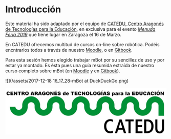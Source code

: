 # Introducción

Este material ha sido adaptado por el equipo de [CATEDU, Centro Aragonés de Tecnologías para la Educación](http://web.catedu.es/webcatedu/), en exclusiva para el evento [_Menuda Feria 2019_](https://menudaferia.com/) que tiene lugar en Zaragoza el 16 de Marzo.

En CATEDU ofrecemos multitud de cursos on-line sobre robótica. Podéis encntrarlos todos a través de nuestro [Moodle](https://moodle.catedu.es/), o en [Gitbook](https://legacy.gitbook.com/@catedu).

Para esta sesión hemos elegido trabajar mBot por su sencillez de uso y por estar ya montado. Es ésta pues una guía resumida extraída de nuestro curso completo sobre mBot (en [Moodle](https://moodle.catedu.es/course/view.php?id=52) y en [Gitbook](https://legacy.gitbook.com/book/catedu/robotica-educativa-con-mbot/details)).

![](/assets/2017-12-18 16_17_28-mBot at DuckDuckGo.png)

![](/assets/HERALDO-jpg.jpg)




